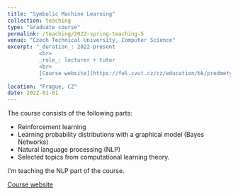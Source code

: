 ```yaml
---
title: "Symbolic Machine Learning"
collection: teaching
type: "Graduate course"
permalink: /teaching/2022-spring-teaching-5
venue: "Czech Technical University, Computer Science"
excerpt: "_duration_: 2022-present
          <br>
          _role_: lecturer + tutor
          <br>
          [Course website](https://fel.cvut.cz/cz/education/bk/predmety/47/01/p4701606.html)
          "
location: "Prague, CZ"
date: 2022-01-01
---
```


The course consists of the following parts:

- Reinforcement learning
- Learning probability distributions with a graphical model (Bayes Networks)
- Natural language processing (NLP)
- Selected topics from computational learning theory.

I'm teaching the NLP part of the course.

[Course website](https://fel.cvut.cz/cz/education/bk/predmety/47/01/p4701606.html)